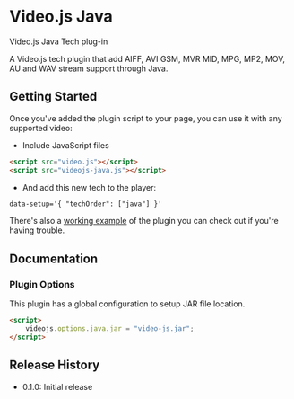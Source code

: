 # Video.js Java

Video.js Java Tech plug-in

A Video.js tech plugin that add AIFF, AVI GSM, MVR MID, MPG, MP2, MOV, AU and WAV stream support through Java.

## Getting Started

Once you've added the plugin script to your page, you can use it with any supported video:
 * Include JavaScript files
```html
<script src="video.js"></script>
<script src="videojs-java.js"></script>
```
 * And add this new tech to the player:
```html
data-setup='{ "techOrder": ["java"] }'
```

There's also a [working example](example.html) of the plugin you can check out if you're having trouble.

## Documentation
### Plugin Options

This plugin has a global configuration to setup JAR file location.
```html
<script>
    videojs.options.java.jar = "video-js.jar";
</script>
```

## Release History

 - 0.1.0: Initial release
